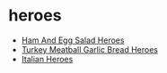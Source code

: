 # heroes

 * [Ham And Egg Salad Heroes](../index/h/ham-and-egg-salad-heroes-106948.json)
 * [Turkey Meatball Garlic Bread Heroes](../index/t/turkey-meatball-garlic-bread-heroes-51107820.json)
 * [Italian Heroes](../index/i/italian-heroes.json)
